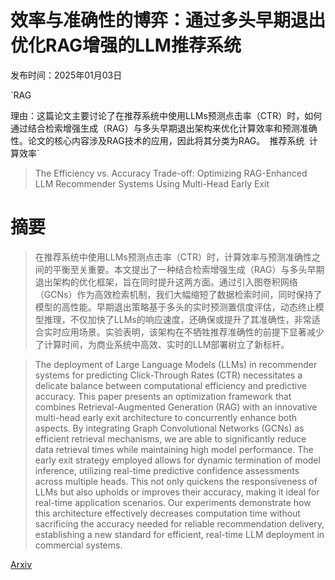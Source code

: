 # 效率与准确性的博弈：通过多头早期退出优化RAG增强的LLM推荐系统

发布时间：2025年01月03日

`RAG

理由：这篇论文主要讨论了在推荐系统中使用LLMs预测点击率（CTR）时，如何通过结合检索增强生成（RAG）与多头早期退出架构来优化计算效率和预测准确性。论文的核心内容涉及RAG技术的应用，因此将其分类为RAG。` `推荐系统` `计算效率`

> The Efficiency vs. Accuracy Trade-off: Optimizing RAG-Enhanced LLM Recommender Systems Using Multi-Head Early Exit

# 摘要

> 在推荐系统中使用LLMs预测点击率（CTR）时，计算效率与预测准确性之间的平衡至关重要。本文提出了一种结合检索增强生成（RAG）与多头早期退出架构的优化框架，旨在同时提升这两方面。通过引入图卷积网络（GCNs）作为高效检索机制，我们大幅缩短了数据检索时间，同时保持了模型的高性能。早期退出策略基于多头的实时预测置信度评估，动态终止模型推理，不仅加快了LLMs的响应速度，还确保或提升了其准确性，非常适合实时应用场景。实验表明，该架构在不牺牲推荐准确性的前提下显著减少了计算时间，为商业系统中高效、实时的LLM部署树立了新标杆。

> The deployment of Large Language Models (LLMs) in recommender systems for predicting Click-Through Rates (CTR) necessitates a delicate balance between computational efficiency and predictive accuracy. This paper presents an optimization framework that combines Retrieval-Augmented Generation (RAG) with an innovative multi-head early exit architecture to concurrently enhance both aspects. By integrating Graph Convolutional Networks (GCNs) as efficient retrieval mechanisms, we are able to significantly reduce data retrieval times while maintaining high model performance. The early exit strategy employed allows for dynamic termination of model inference, utilizing real-time predictive confidence assessments across multiple heads. This not only quickens the responsiveness of LLMs but also upholds or improves their accuracy, making it ideal for real-time application scenarios. Our experiments demonstrate how this architecture effectively decreases computation time without sacrificing the accuracy needed for reliable recommendation delivery, establishing a new standard for efficient, real-time LLM deployment in commercial systems.

[Arxiv](https://arxiv.org/abs/2501.02173)